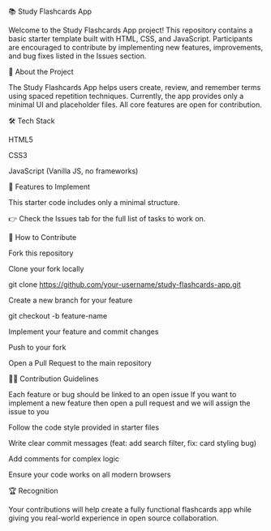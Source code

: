 📚 Study Flashcards App 

Welcome to the Study Flashcards App project!
This repository contains a basic starter template built with HTML, CSS, and JavaScript. Participants are encouraged to contribute by implementing new features, improvements, and bug fixes listed in the Issues section.

🚀 About the Project

The Study Flashcards App helps users create, review, and remember terms using spaced repetition techniques. Currently, the app provides only a minimal UI and placeholder files.
All core features are open for contribution.

🛠️ Tech Stack

HTML5

CSS3

JavaScript (Vanilla JS, no frameworks)

📌 Features to Implement

This starter code includes only a minimal structure.



👉 Check the Issues tab for the full list of tasks to work on.

🤝 How to Contribute

Fork this repository

Clone your fork locally

git clone https://github.com/your-username/study-flashcards-app.git


Create a new branch for your feature

git checkout -b feature-name


Implement your feature and commit changes

Push to your fork

Open a Pull Request to the main repository

🧑‍💻 Contribution Guidelines

Each feature or bug should be linked to an open issue
If you want to implement a new feature then open a pull request and we will assign the issue to you

Follow the code style provided in starter files

Write clear commit messages (feat: add search filter, fix: card styling bug)

Add comments for complex logic

Ensure your code works on all modern browsers

🏆 Recognition

Your contributions will help create a fully functional flashcards app while giving you real-world experience in open source collaboration.
